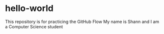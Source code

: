 # hello-world
This repository is for practicing the GitHub Flow
My name is Shann and I am a Computer Science student
